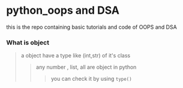 # python_oops and DSA
this is the repo containing basic tutorials and code of OOPS and DSA


### What is object 
>a object have a type like (int,str) of it's class
>>any number , list, all are object in python 
>>>you can check it by using `type()` 